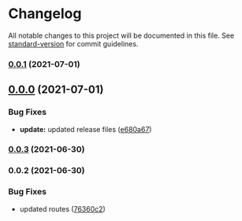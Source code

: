 # Changelog

All notable changes to this project will be documented in this file. See [standard-version](https://github.com/conventional-changelog/standard-version) for commit guidelines.

### [0.0.1](https://github.com/khanzzirfan/swagger-express-js-example/compare/v0.0.0...v0.0.1) (2021-07-01)

## [0.0.0](https://github.com/khanzzirfan/swagger-express-js-example/compare/v0.0.3...v0.0.0) (2021-07-01)


### Bug Fixes

* **update:** updated release files ([e680a67](https://github.com/khanzzirfan/swagger-express-js-example/commit/e680a67a841f95da3fe6afee4d4ed7317c561212))

### [0.0.3](https://github.com/khanzzirfan/swagger-express-js-example/compare/v0.0.2...v0.0.3) (2021-06-30)

### 0.0.2 (2021-06-30)


### Bug Fixes

* updated routes ([76360c2](https://github.com/khanzzirfan/swagger-express-js-example/commit/76360c2093d3f4dacea57feabdcb93215c54a0d4))
